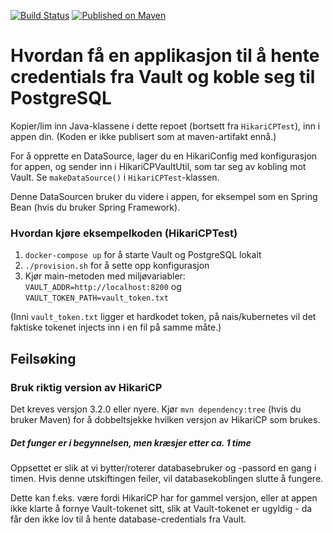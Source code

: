 [![Build Status](https://travis-ci.com/navikt/vault-jdbc.svg?branch=master)](https://travis-ci.com/navikt/vault-jdbc)
[![Published on Maven](https://img.shields.io/maven-metadata/v/http/central.maven.org/maven2/no/nav/vault-jdbc/maven-metadata.xml.svg)](http://central.maven.org/maven2/no/nav/vault-jdbc/)

# Hvordan få en applikasjon til å hente credentials fra Vault og koble seg til PostgreSQL

Kopier/lim inn Java-klassene i dette repoet (bortsett fra `HikariCPTest`), inn i appen din.
(Koden er ikke publisert som at maven-artifakt ennå.)

For å opprette en DataSource, lager du en HikariConfig med konfigurasjon for appen,
og sender inn i HikariCPVaultUtil, som tar seg av kobling mot Vault.
Se `makeDataSource()` i `HikariCPTest`-klassen.

Denne DataSourcen bruker du videre i appen, for eksempel som en Spring Bean
(hvis du bruker Spring Framework).

### Hvordan kjøre eksempelkoden (HikariCPTest)

1) `docker-compose up` for å starte Vault og PostgreSQL lokalt
2) `./provision.sh` for å sette opp konfigurasjon
3) Kjør main-metoden med miljøvariabler: `VAULT_ADDR=http://localhost:8200` og `VAULT_TOKEN_PATH=vault_token.txt`

(Inni `vault_token.txt` ligger et hardkodet token, på nais/kubernetes vil det faktiske
tokenet injects inn i en fil på samme måte.)

## Feilsøking

### Bruk riktig version av HikariCP

Det kreves versjon 3.2.0 eller nyere. Kjør `mvn dependency:tree` (hvis du bruker Maven) for å dobbeltsjekke hvilken
versjon av HikariCP som brukes.

##### Det funger er i begynnelsen, men kræsjer etter ca. 1 time

Oppsettet er slik at vi bytter/roterer databasebruker og -passord en gang i timen. Hvis denne utskiftingen feiler, vil databasekoblingen slutte å fungere.

Dette kan f.eks. være fordi HikariCP har for gammel versjon, eller at appen ikke klarte å fornye Vault-tokenet sitt, slik at Vault-tokenet er ugyldig - da får den ikke lov til å hente database-credentials fra Vault.

